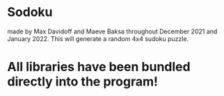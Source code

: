 # Sodoku

made by Max Davidoff and Maeve Baksa throughout December 2021 and January 2022. This will generate a random 4x4 sudoku puzzle.

# All libraries have been bundled directly into the program!